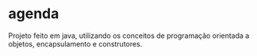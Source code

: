 # agenda
Projeto feito em java, utilizando os conceitos de programação orientada a objetos, encapsulamento e construtores.
